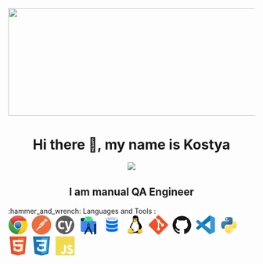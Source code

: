 <div id="cover" align="center">
  <img src="https://kartinkin.net/uploads/posts/2021-07/1626196570_20-kartinkin-com-p-kover-fon-krasivo-26.jpg" width="900" height="220"/>
</div>
<div id="header" align="center">
  <h1>Hi there 👋, my name is Kostya</h1>
  <img src="https://media.giphy.com/media/Ll22OhMLAlVDb8UQWe/giphy.gif" width="100"/>
  <h2>I am manual QA Engineer</h2>
</div>
:hammer_and_wrench: Languages and Tools :
<div>
  <img src="https://github.com/devicons/devicon/blob/master/icons/chrome/chrome-original.svg" title="chrome" alt="chrome" width="40" height="40"/>&nbsp;
  <img src="https://github.com/EEEKosta/icon/blob/main/postman-icon.svg" title="postman" alt="postman" width="40" height="40"/>&nbsp;
  <img src="https://github.com/EEEKosta/icon/blob/main/cypress.svg" title="cypress" alt="cypress" width="40" height="40"/>&nbsp;
  <img src="https://github.com/devicons/devicon/blob/master/icons/androidstudio/androidstudio-original.svg" title="androidstudio" alt="androidstudio" width="40" height="40"/>&nbsp;
  <img src="https://github.com/EEEKosta/icon/blob/main/sql.svg" title="sql" alt="sql" width="40" height="40"/>&nbsp;
  <img src="https://github.com/devicons/devicon/blob/master/icons/linux/linux-original.svg" title="linux" alt="linux" width="40" height="40"/>&nbsp;
  <img src="https://github.com/devicons/devicon/blob/master/icons/git/git-original.svg" title="git" alt="git" width="40" height="40"/>&nbsp;
  <img src="https://github.com/devicons/devicon/blob/master/icons/github/github-original.svg" title="github" alt="github" width="40" height="40"/>&nbsp;
  <img src="https://github.com/devicons/devicon/blob/master/icons/vscode/vscode-original.svg" title="vscode" alt="vscode" width="40" height="40"/>&nbsp;
  <img src="https://github.com/devicons/devicon/blob/master/icons/python/python-original.svg" title="python" alt="python" width="40" height="40"/>&nbsp;
  <img src="https://github.com/devicons/devicon/blob/master/icons/html5/html5-original.svg" title="html5" alt="html5" width="40" height="40"/>&nbsp;
  <img src="https://github.com/devicons/devicon/blob/master/icons/css3/css3-original.svg" title="css3" alt="css3" width="40" height="40"/>&nbsp;
  <img src="https://github.com/devicons/devicon/blob/master/icons/javascript/javascript-plain.svg" title="js" alt="js" width="40" height="40"/>&nbsp;
</div>

